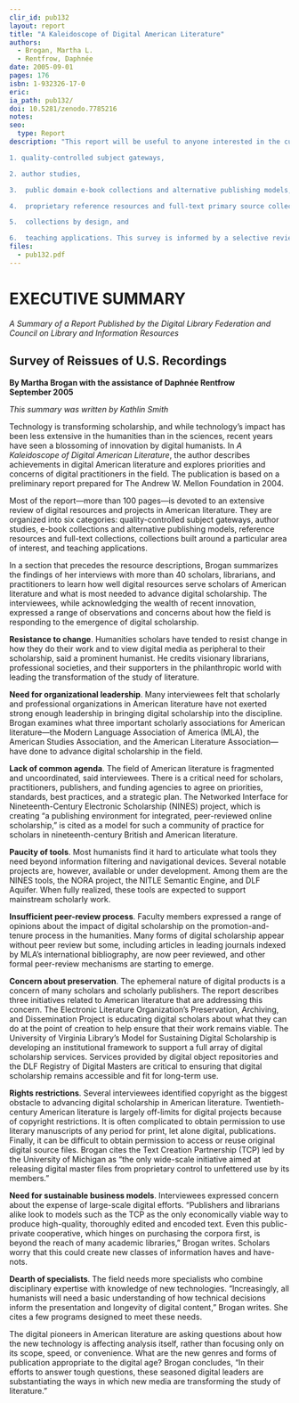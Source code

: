 ```yaml
---
clir_id: pub132
layout: report
title: "A Kaleidoscope of Digital American Literature"
authors: 
  - Brogan, Martha L. 
  - Rentfrow, Daphnée
date: 2005-09-01
pages: 176
isbn: 1-932326-17-0
eric:
ia_path: pub132/
doi: 10.5281/zenodo.7785216
notes:
seo:
  type: Report
description: "This report will be useful to anyone interested in the current state of online American literature resources. Its purpose is twofold: to offer a sampling of the types of digital resources currently available or under development in support of American literature; and to identify the prevailing concerns of specialists in the field as expressed during interviews conducted between July 2004 and May 2005. Part two of the report consolidates the results of these interviews with an exploration of resources currently available. Part three examines six categories of digital work in progress: 

1. quality-controlled subject gateways, 

2. author studies, 

3.  public domain e-book collections and alternative publishing models, 

4.  proprietary reference resources and full-text primary source collections, 

5.  collections by design, and 

6.  teaching applications. This survey is informed by a selective review of the recent literature."
files:
  - pub132.pdf
---
```


# EXECUTIVE SUMMARY

_A Summary of a Report Published by the Digital Library Federation and Council on Library and Information Resources_

Survey of Reissues of U.S. Recordings
-------------------------------------

**By Martha Brogan with the assistance of Daphnée Rentfrow  
September 2005**

_This summary was written by Kathlin Smith_

Technology is transforming scholarship, and while technology’s impact has been less extensive in the humanities than in the sciences, recent years have seen a blossoming of innovation by digital humanists. In _A Kaleidoscope of Digital American Literature_, the author describes achievements in digital American literature and explores priorities and concerns of digital practitioners in the field. The publication is based on a preliminary report prepared for The Andrew W. Mellon Foundation in 2004.

Most of the report—more than 100 pages—is devoted to an extensive review of digital resources and projects in American literature. They are organized into six categories: quality-controlled subject gateways, author studies, e-book collections and alternative publishing models, reference resources and full-text collections, collections built around a particular area of interest, and teaching applications.

In a section that precedes the resource descriptions, Brogan summarizes the findings of her interviews with more than 40 scholars, librarians, and practitioners to learn how well digital resources serve scholars of American literature and what is most needed to advance digital scholarship. The interviewees, while acknowledging the wealth of recent innovation, expressed a range of observations and concerns about how the field is responding to the emergence of digital scholarship.

**Resistance to change**. Humanities scholars have tended to resist change in how they do their work and to view digital media as peripheral to their scholarship, said a prominent humanist. He credits visionary librarians, professional societies, and their supporters in the philanthropic world with leading the transformation of the study of literature.

**Need for organizational leadership**. Many interviewees felt that scholarly and professional organizations in American literature have not exerted strong enough leadership in bringing digital scholarship into the discipline. Brogan examines what three important scholarly associations for American literature—the Modern Language Association of America (MLA), the American Studies Association, and the American Literature Association—have done to advance digital scholarship in the field.

**Lack of common agenda**. The field of American literature is fragmented and uncoordinated, said interviewees. There is a critical need for scholars, practitioners, publishers, and funding agencies to agree on priorities, standards, best practices, and a strategic plan. The Networked Interface for Nineteenth-Century Electronic Scholarship (NINES) project, which is creating “a publishing environment for integrated, peer-reviewed online scholarship,” is cited as a model for such a community of practice for scholars in nineteenth-century British and American literature.

**Paucity of tools**. Most humanists find it hard to articulate what tools they need beyond information filtering and navigational devices. Several notable projects are, however, available or under development. Among them are the NINES tools, the NORA project, the NITLE Semantic Engine, and DLF Aquifer. When fully realized, these tools are expected to support mainstream scholarly work.

**Insufficient peer-review process**. Faculty members expressed a range of opinions about the impact of digital scholarship on the promotion-and-tenure process in the humanities. Many forms of digital scholarship appear without peer review but some, including articles in leading journals indexed by MLA’s international bibliography, are now peer reviewed, and other formal peer-review mechanisms are starting to emerge.

**Concern about preservation**. The ephemeral nature of digital products is a concern of many scholars and scholarly publishers. The report describes three initiatives related to American literature that are addressing this concern. The Electronic Literature Organization’s Preservation, Archiving, and Dissemination Project is educating digital scholars about what they can do at the point of creation to help ensure that their work remains viable. The University of Virginia Library’s Model for Sustaining Digital Scholarship is developing an institutional framework to support a full array of digital scholarship services. Services provided by digital object repositories and the DLF Registry of Digital Masters are critical to ensuring that digital scholarship remains accessible and fit for long-term use.

**Rights restrictions**. Several interviewees identified copyright as the biggest obstacle to advancing digital scholarship in American literature. Twentieth-century American literature is largely off-limits for digital projects because of copyright restrictions. It is often complicated to obtain permission to use literary manuscripts of any period for print, let alone digital, publications. Finally, it can be difficult to obtain permission to access or reuse original digital source files. Brogan cites the Text Creation Partnership (TCP) led by the University of Michigan as “the only wide-scale initiative aimed at releasing digital master files from proprietary control to unfettered use by its members.”

**Need for sustainable business models**. Interviewees expressed concern about the expense of large-scale digital efforts. “Publishers and librarians alike look to models such as the TCP as the only economically viable way to produce high-quality, thoroughly edited and encoded text. Even this public-private cooperative, which hinges on purchasing the corpora first, is beyond the reach of many academic libraries,” Brogan writes. Scholars worry that this could create new classes of information haves and have-nots.

**Dearth of specialists**. The field needs more specialists who combine disciplinary expertise with knowledge of new technologies. “Increasingly, all humanists will need a basic understanding of how technical decisions inform the presentation and longevity of digital content,” Brogan writes. She cites a few programs designed to meet these needs.

The digital pioneers in American literature are asking questions about how the new technology is affecting analysis itself, rather than focusing only on its scope, speed, or convenience. What are the new genres and forms of publication appropriate to the digital age? Brogan concludes, “In their efforts to answer tough questions, these seasoned digital leaders are substantiating the ways in which new media are transforming the study of literature.”
